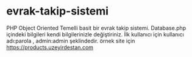 # evrak-takip-sistemi
PHP Object Oriented Temelli basit bir evrak takip sistemi.
Database.php içindeki bilgileri kendi bilgilerinizle değiştiriniz.
İlk kullanıcı için kullanıcı adı:parola , admin:admin şeklindedir.
örnek site için
https://products.uzeyirdestan.com
